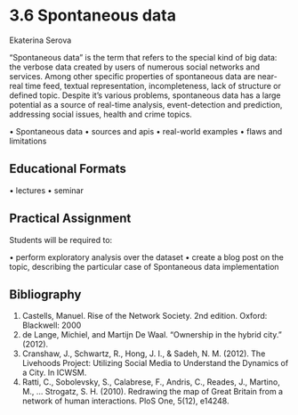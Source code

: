# 3.6 Spontaneous data

Ekaterina Serova

“Spontaneous data” is the term that refers to the special kind of big data: the verbose data created by users of numerous social networks and services. Among other specific properties of spontaneous data are near-real time feed, textual representation, incompleteness, lack of structure or defined topic. Despite it’s various problems, spontaneous data has a large potential as a source of real-time analysis, event-detection and prediction, addressing social issues, health and crime topics.

•	 Spontaneous data
•	sources and apis
•	real-world examples
•	flaws and limitations

## Educational Formats
•	lectures 
•	seminar 

## Practical Assignment
Students will be required to:

•	perform exploratory analysis over the dataset
•	create a blog post on the topic, describing the particular case of Spontaneous data implementation

## Bibliography

1. Castells, Manuel. Rise of the Network Society. 2nd edition. Oxford: Blackwell: 2000 
2. de Lange, Michiel, and Martijn De Waal. “Ownership in the hybrid city.” (2012). 
3. Cranshaw, J., Schwartz, R., Hong, J. I., & Sadeh, N. M. (2012). The Livehoods Project: Utilizing Social Media to Understand the Dynamics of a City. In ICWSM. 
4. Ratti, C., Sobolevsky, S., Calabrese, F., Andris, C., Reades, J., Martino, M., … Strogatz, S. H. (2010). Redrawing the map of Great Britain from a network of human interactions. PloS One, 5(12), e14248.
